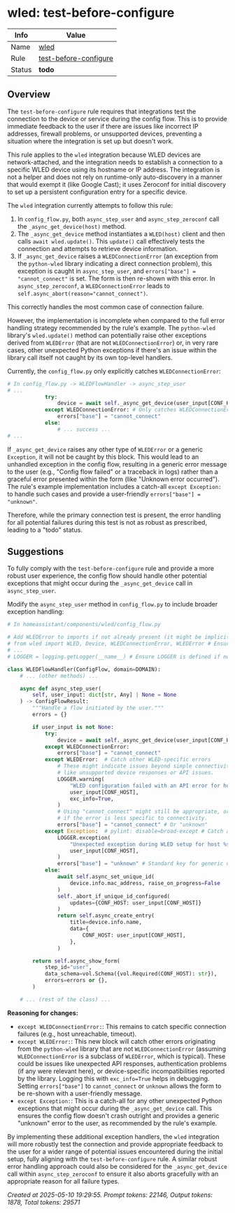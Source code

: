 # wled: test-before-configure

| Info   | Value                                                                    |
|--------|--------------------------------------------------------------------------|
| Name   | [wled](https://www.home-assistant.io/integrations/wled/) |
| Rule   | [test-before-configure](https://developers.home-assistant.io/docs/core/integration-quality-scale/rules/test-before-configure)                                                     |
| Status | **todo**                                                                 |

## Overview

The `test-before-configure` rule requires that integrations test the connection to the device or service during the config flow. This is to provide immediate feedback to the user if there are issues like incorrect IP addresses, firewall problems, or unsupported devices, preventing a situation where the integration is set up but doesn't work.

This rule applies to the `wled` integration because WLED devices are network-attached, and the integration needs to establish a connection to a specific WLED device using its hostname or IP address. The integration is not a helper and does not rely on runtime-only auto-discovery in a manner that would exempt it (like Google Cast); it uses Zeroconf for initial discovery to set up a persistent configuration entry for a specific device.

The `wled` integration currently attempts to follow this rule:
1.  In `config_flow.py`, both `async_step_user` and `async_step_zeroconf` call the `_async_get_device(host)` method.
2.  The `_async_get_device` method instantiates a `WLED(host)` client and then calls `await wled.update()`. This `update()` call effectively tests the connection and attempts to retrieve device information.
3.  If `_async_get_device` raises a `WLEDConnectionError` (an exception from the `python-wled` library indicating a direct connection problem), this exception is caught in `async_step_user`, and `errors["base"] = "cannot_connect"` is set. The form is then re-shown with this error. In `async_step_zeroconf`, a `WLEDConnectionError` leads to `self.async_abort(reason="cannot_connect")`.

This correctly handles the most common case of connection failure.

However, the implementation is incomplete when compared to the full error handling strategy recommended by the rule's example. The `python-wled` library's `wled.update()` method can potentially raise other exceptions derived from `WLEDError` (that are not `WLEDConnectionError`) or, in very rare cases, other unexpected Python exceptions if there's an issue within the library call itself not caught by its own top-level handlers.

Currently, the `config_flow.py` only explicitly catches `WLEDConnectionError`:
```python
# In config_flow.py -> WLEDFlowHandler -> async_step_user
# ...
            try:
                device = await self._async_get_device(user_input[CONF_HOST])
            except WLEDConnectionError: # Only catches WLEDConnectionError
                errors["base"] = "cannot_connect"
            else:
                # ... success ...
# ...
```
If `_async_get_device` raises any other type of `WLEDError` or a generic `Exception`, it will not be caught by this block. This would lead to an unhandled exception in the config flow, resulting in a generic error message to the user (e.g., "Config flow failed" or a traceback in logs) rather than a graceful error presented within the form (like "Unknown error occurred"). The rule's example implementation includes a catch-all `except Exception:` to handle such cases and provide a user-friendly `errors["base"] = "unknown"`.

Therefore, while the primary connection test is present, the error handling for all potential failures during this test is not as robust as prescribed, leading to a "todo" status.

## Suggestions

To fully comply with the `test-before-configure` rule and provide a more robust user experience, the config flow should handle other potential exceptions that might occur during the `_async_get_device` call in `async_step_user`.

Modify the `async_step_user` method in `config_flow.py` to include broader exception handling:

```python
# In homeassistant/components/wled/config_flow.py

# Add WLEDError to imports if not already present (it might be implicitly available via wled.WLED)
# from wled import WLED, Device, WLEDConnectionError, WLEDError # Ensure WLEDError is available
# ...
# LOGGER = logging.getLogger(__name__) # Ensure LOGGER is defined if not already

class WLEDFlowHandler(ConfigFlow, domain=DOMAIN):
    # ... (other methods) ...

    async def async_step_user(
        self, user_input: dict[str, Any] | None = None
    ) -> ConfigFlowResult:
        """Handle a flow initiated by the user."""
        errors = {}

        if user_input is not None:
            try:
                device = await self._async_get_device(user_input[CONF_HOST])
            except WLEDConnectionError:
                errors["base"] = "cannot_connect"
            except WLEDError:  # Catch other WLED-specific errors
                # These might indicate issues beyond simple connectivity,
                # like unsupported device responses or API issues.
                LOGGER.warning(
                    "WLED configuration failed with an API error for host %s",
                    user_input[CONF_HOST],
                    exc_info=True,
                )
                # Using "cannot_connect" might still be appropriate, or "unknown"
                # if the error is less specific to connectivity.
                errors["base"] = "cannot_connect" # Or "unknown"
            except Exception:  # pylint: disable=broad-except # Catch any other unexpected errors
                LOGGER.exception(
                    "Unexpected exception during WLED setup for host %s",
                    user_input[CONF_HOST],
                )
                errors["base"] = "unknown" # Standard key for generic unknown errors
            else:
                await self.async_set_unique_id(
                    device.info.mac_address, raise_on_progress=False
                )
                self._abort_if_unique_id_configured(
                    updates={CONF_HOST: user_input[CONF_HOST]}
                )
                return self.async_create_entry(
                    title=device.info.name,
                    data={
                        CONF_HOST: user_input[CONF_HOST],
                    },
                )

        return self.async_show_form(
            step_id="user",
            data_schema=vol.Schema({vol.Required(CONF_HOST): str}),
            errors=errors or {},
        )

    # ... (rest of the class) ...
```

**Reasoning for changes:**
*   `except WLEDConnectionError:`: This remains to catch specific connection failures (e.g., host unreachable, timeout).
*   `except WLEDError:`: This new block will catch other errors originating from the `python-wled` library that are not `WLEDConnectionError` (assuming `WLEDConnectionError` is a subclass of `WLEDError`, which is typical). These could be issues like unexpected API responses, authentication problems (if any were relevant here), or device-specific incompatibilities reported by the library. Logging this with `exc_info=True` helps in debugging. Setting `errors["base"]` to `cannot_connect` or `unknown` allows the form to be re-shown with a user-friendly message.
*   `except Exception:`: This is a catch-all for any other unexpected Python exceptions that might occur during the `_async_get_device` call. This ensures the config flow doesn't crash outright and provides a generic "unknown" error to the user, as recommended by the rule's example.

By implementing these additional exception handlers, the `wled` integration will more robustly test the connection and provide appropriate feedback to the user for a wider range of potential issues encountered during the initial setup, fully aligning with the `test-before-configure` rule. A similar robust error handling approach could also be considered for the `_async_get_device` call within `async_step_zeroconf` to ensure it also aborts gracefully with an appropriate reason for all failure types.

_Created at 2025-05-10 19:29:55. Prompt tokens: 22146, Output tokens: 1878, Total tokens: 29571_
